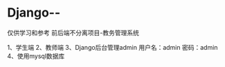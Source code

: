 # Django--
仅供学习和参考
前后端不分离项目-教务管理系统

1、学生端
2、教师端
3、Django后台管理admin
用户名：admin 密码：admin
4、使用mysql数据库


